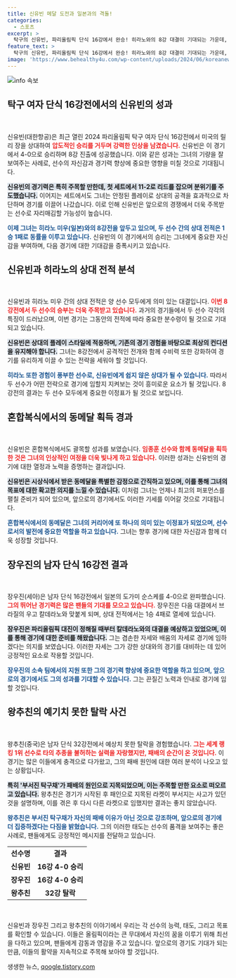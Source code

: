 ```yaml
---
title: 신유빈 메달 도전과 일본과의 격돌!
categories:
  - 스포츠
excerpt: >
  탁구의 신유빈, 파리올림픽 단식 16강에서 완승! 히라노와의 8강 대결이 기대되는 가운데, 왕추친의 예상치 못한 탈락 소식도 화제. 승리에 가까워진 그녀의 여정, 과연 메달의 주인은? 클릭하여 자세히 알아보세요!
feature_text: >
  탁구의 신유빈, 파리올림픽 단식 16강에서 완승! 히라노와의 8강 대결이 기대되는 가운데, 왕추친의 예상치 못한 탈락 소식도 화제. 승리에 가까워진 그녀의 여정, 과연 메달의 주인은? 클릭하여 자세히 알아보세요!
image: 'https://www.behealthy4u.com/wp-content/uploads/2024/06/koreanews.jpg'
---
```


<p><img src="https://www.behealthy4u.com/wp-content/uploads/2024/06/koreanews.jpg" alt="info 속보" /></p>

<h2 data-ke-size="size26">탁구 여자 단식 16강전에서의 신유빈의 성과</h2>

<p data-ke-size="size16">&nbsp;</p>

<p>신유빈(대한항공)은 최근 열린 2024 파리올림픽 탁구 여자 단식 16강전에서 미국의 릴리 장을 상대하여 <b><span style="color: #ee2323;">압도적인 승리를 거두며 강력한 인상을 남겼습니다.</span></b> 신유빈은 이 경기에서 4-0으로 승리하며 8강 진출에 성공했습니다. 이와 같은 성과는 그녀의 기량을 잘 보여주는 사례로, 선수의 자신감과 경기력 향상에 중요한 영향을 미칠 것으로 기대됩니다. </p>

<p><b><span style="background-color: #21538527;">신유빈의 경기력은 특히 주목할 만한데, 첫 세트에서 11-2로 리드를 잡으며 분위기를 주도했습니다.</span></b> 이어지는 세트에서도 그녀는 안정된 플레이로 상대의 공격을 효과적으로 차단하며 경기를 이끌어 나갔습니다. 이로 인해 신유빈은 앞으로의 경쟁에서 더욱 주목받는 선수로 자리매김할 가능성이 높습니다. </p>

<p><b><span style="color: #1a5490;">이제 그녀는 히라노 미우(일본)와의 8강전을 앞두고 있으며, 두 선수 간의 상대 전적은 1승 1패로 동률을 이루고 있습니다.</span></b> 신유빈의 이 경기에서의 승리는 그녀에게 중요한 자신감을 부여하며, 다음 경기에 대한 기대감을 증폭시키고 있습니다. </p>

<h2 data-ke-size="size26">신유빈과 히라노의 상대 전적 분석</h2>

<p data-ke-size="size16">&nbsp;</p>

<p>신유빈과 히라노 미우 간의 상대 전적은 양 선수 모두에게 의미 있는 대결입니다. <b><span style="color: #ee2323;">이번 8강전에서 두 선수의 승부는 더욱 주목받고 있습니다.</span></b> 과거의 경기들에서 두 선수 각각의 특징이 드러났으며, 이번 경기는 그동안의 전적에 따라 중요한 분수령이 될 것으로 기대되고 있습니다. </p>

<p><b><span style="background-color: #21538527;">신유빈은 상대의 플레이 스타일에 적응하며, 기존의 경기 경험을 바탕으로 최상의 컨디션을 유지해야 합니다.</span></b> 그녀는 8강전에서 공격적인 전개와 함께 수비력 또한 강화하여 경기를 유리하게 이끌 수 있는 전략을 세워야 할 것입니다. </p>

<p><b><span style="color: #1a5490;">히라노 또한 경험이 풍부한 선수로, 신유빈에게 쉽지 않은 상대가 될 수 있습니다.</span></b> 따라서 두 선수가 어떤 전략으로 경기에 임할지 지켜보는 것이 흥미로운 요소가 될 것입니다. 8강전의 결과는 두 선수 모두에게 중요한 이정표가 될 것으로 보입니다. </p>

<h2 data-ke-size="size26">혼합복식에서의 동메달 획득 경과</h2>

<p data-ke-size="size16">&nbsp;</p>

<p>신유빈은 혼합복식에서도 괄목할 성과를 보였습니다. <b><span style="color: #ee2323;">임종훈 선수와 함께 동메달을 획득한 것은 그녀의 인상적인 여정을 더욱 빛나게 하고 있습니다.</span></b> 이러한 성과는 신유빈의 경기에 대한 열정과 노력을 증명하는 결과입니다. </p>

<p><b><span style="background-color: #21538527;">신유빈은 시상식에서 받은 동메달을 특별한 감정으로 간직하고 있으며, 이를 통해 그녀의 목표에 대한 확고한 의지를 느낄 수 있습니다.</span></b> 이처럼 그녀는 언제나 최고의 퍼포먼스를 펼칠 준비가 되어 있으며, 앞으로의 경기에서도 이러한 기세를 이어갈 것으로 기대됩니다. </p>

<p><b><span style="color: #1a5490;">혼합복식에서의 동메달은 그녀의 커리어에 또 하나의 의미 있는 이정표가 되었으며, 선수로서의 발전에 중요한 역할을 하고 있습니다.</span></b> 그녀는 향후 경기에 대한 자신감과 함께 더욱 성장할 것입니다. </p>

<h2 data-ke-size="size26">장우진의 남자 단식 16강전 결과</h2>

<p data-ke-size="size16">&nbsp;</p>

<p>장우진(세아)은 남자 단식 16강전에서 일본의 도가미 순스케를 4-0으로 완파했습니다. <b><span style="color: #ee2323;">그의 뛰어난 경기력은 많은 팬들의 기대를 모으고 있습니다.</span></b> 장우진은 다음 대결에서 브라질의 우고 칼데라노와 맞붙게 되며, 상대 전적에서는 1승 4패로 열세에 있습니다. </p>

<p><b><span style="background-color: #21538527;">장우진은 파리올림픽 대진이 정해질 때부터 칼데라노와의 대결을 예상하고 있었으며, 이를 통해 경기에 대한 준비를 해왔습니다.</span></b> 그는 겸손한 자세와 배움의 자세로 경기에 임하겠다는 의지를 보였습니다. 이러한 자세는 그가 강한 상대와의 경기를 대비하는 데 있어 긍정적인 요소로 작용할 것입니다.</p>

<p><b><span style="color: #1a5490;">장우진의 소속 팀에서의 지원 또한 그의 경기력 향상에 중요한 역할을 하고 있으며, 앞으로의 경기에서도 그의 성과를 기대할 수 있습니다.</span></b> 그는 끈질긴 노력과 인내로 경기에 임할 것입니다. </p>

<h2 data-ke-size="size26">왕추친의 예기치 못한 탈락 사건</h2>

<p data-ke-size="size16">&nbsp;</p>

<p>왕추친(중국)은 남자 단식 32강전에서 예상치 못한 탈락을 경험했습니다. <b><span style="color: #ee2323;">그는 세계 랭킹 1위 선수로 타의 추종을 불허하는 실력을 자랑했지만, 패배의 순간이 온 것입니다.</span></b> 이 경기는 많은 이들에게 충격으로 다가왔고, 그의 패배 원인에 대한 여러 분석이 나오고 있는 상황입니다. </p>

<p><b><span style="background-color: #21538527;">특히 '부서진 탁구채'가 패배의 원인으로 지목되었으며, 이는 주목할 만한 요소로 떠오르고 있습니다.</span></b> 왕추친은 경기가 시작된 후 패인으로 지목된 라켓이 부서지는 사고가 있던 것을 설명하며, 이를 겪은 후 다시 다른 라켓으로 임했지만 결과는 좋지 않았습니다. </p>

<p><b><span style="color: #1a5490;">왕추친은 부서진 탁구채가 자신의 패배 이유가 아닌 것으로 강조하며, 앞으로의 경기에 더 집중하겠다는 다짐을 밝혔습니다.</span></b> 그의 이러한 태도는 선수의 품격을 보여주는 좋은 사례로, 팬들에게도 긍정적인 메시지를 전달하고 있습니다. </p>

<table style="border-collapse: collapse; width: 100%; border: 0; table-layout: fixed;">
    <tr style="height: 17px;">
        <td style="text-align: center; height: 17px;"><b>선수명</b></td>
        <td style="text-align: center; height: 17px;"><b>결과</b></td>
    </tr>
    <tr style="height: 17px;">
        <td style="text-align: center; height: 17px;"><b>신유빈</b></td>
        <td style="text-align: center; height: 17px;"><b>16강 4-0 승리</b></td>
    </tr>
    <tr style="height: 17px;">
        <td style="text-align: center; height: 17px;"><b>장우진</b></td>
        <td style="text-align: center; height: 17px;"><b>16강 4-0 승리</b></td>
    </tr>
    <tr style="height: 17px;">
        <td style="text-align: center; height: 17px;"><b>왕추친</b></td>
        <td style="text-align: center; height: 17px;"><b>32강 탈락</b></td>
    </tr>
</table>

<p data-ke-size="size16">&nbsp;</p>

<p>신유빈과 장우진 그리고 왕추친의 이야기에서 우리는 각 선수의 능력, 태도, 그리고 목표를 확인할 수 있습니다. 이들은 올림픽이라는 큰 무대에서 자신의 꿈을 이루기 위해 최선을 다하고 있으며, 팬들에게 감동과 영감을 주고 있습니다. 앞으로의 경기도 기대가 되는 만큼, 이들의 활약을 지속적으로 주목해 보아야 할 것입니다.</p>
생생한 뉴스, <a href="https://qoogle.tistory.com" rel="dofollow">qoogle.tistory.com</a>


